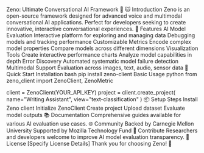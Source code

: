 Zeno: Ultimate Conversational AI Framework 🚀
🐱 Introduction
Zeno is an open-source framework designed for advanced voice and multimodal conversational AI applications. Perfect for developers seeking to create innovative, interactive conversational experiences.
🌟 Features
AI Model Evaluation
Interactive platform for exploring and managing data
Debugging models and tracking performance
Customizable Metrics
Encode complex model properties
Compare models across different dimensions
Visualization Tools
Create interactive performance charts
Analyze model capabilities in depth
Error Discovery
Automated systematic model failure detection
Multimodal Support
Evaluation across images, text, audio, sensor data
🚀 Quick Start
Installation
bash
pip install zeno-client
Basic Usage
python
from zeno_client import ZenoClient, ZenoMetric

client = ZenoClient(YOUR_API_KEY)
project = client.create_project(
    name="Writing Assistant", 
    view="text-classification"
)
📦 Setup Steps
Install Zeno client
Initialize ZenoClient
Create project
Upload dataset
Evaluate model outputs
📚 Documentation
Comprehensive guides available for various AI evaluation use cases.
🌐 Community
Backed by Carnegie Mellon University
Supported by Mozilla Technology Fund
🎉 Contribute
Researchers and developers welcome to improve AI model evaluation transparency.
📃 License
[Specify License Details] Thank you for choosing Zeno! 🤖
